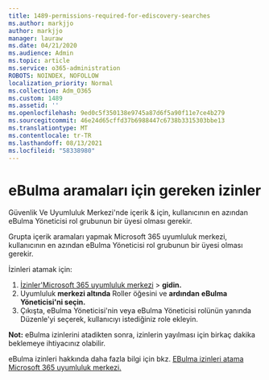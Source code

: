 ```yaml
---
title: 1489-permissions-required-for-ediscovery-searches
ms.author: markjjo
author: markjjo
manager: lauraw
ms.date: 04/21/2020
ms.audience: Admin
ms.topic: article
ms.service: o365-administration
ROBOTS: NOINDEX, NOFOLLOW
localization_priority: Normal
ms.collection: Adm_O365
ms.custom: 1489
ms.assetid: ''
ms.openlocfilehash: 9ed0c5f350138e9745a87d6f5a90f11e7ce4b279
ms.sourcegitcommit: 46e24d65cffd37b6988447c6738b3315303bbe13
ms.translationtype: MT
ms.contentlocale: tr-TR
ms.lasthandoff: 08/13/2021
ms.locfileid: "58338980"
---
```

# <a name="permissions-required-for-ediscovery-searches"></a>eBulma aramaları için gereken izinler

Güvenlik Ve Uyumluluk Merkezi'nde içerik & için, kullanıcının en azından eBulma Yöneticisi rol grubunun bir üyesi olması gerekir.

Grupta içerik aramaları yapmak Microsoft 365 uyumluluk merkezi, kullanıcının en azından eBulma Yöneticisi rol grubunun bir üyesi olması gerekir.  

İzinleri atamak için:

1. [İzinler'Microsoft 365 uyumluluk merkezi](https://compliance.microsoft.com/)  >  **gidin.**
1. Uyumluluk **merkezi altında** Roller öğesini ve **ardından** **eBulma Yöneticisi'ni seçin.**
1. Çıkışta, eBulma Yöneticisi'nin veya eBulma Yöneticisi rolünün yanında Düzenle'yi seçerek, kullanıcıyı istediğiniz role ekleyin. 

**Not:** eBulma izinlerini atadikten sonra, izinlerin yayılması için birkaç dakika beklemeye ihtiyacınız olabilir.

eBulma izinleri hakkında daha fazla bilgi için bkz. [EBulma izinleri atama Microsoft 365 uyumluluk merkezi.](https://docs.microsoft.com/microsoft-365/compliance/assign-ediscovery-permissions)

